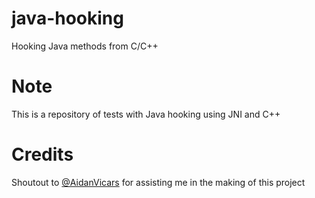 # java-hooking
Hooking Java methods from C/C++

# Note
This is a repository of tests with Java hooking using JNI and C++

# Credits
Shoutout to [@AidanVicars](https://github.com/AidanVicars) for assisting me in the making of this project
